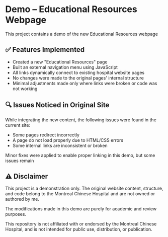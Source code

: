 # Demo – Educational Resources Webpage

This project contains a demo of the new Educational Resources webpage

## ✅ Features Implemented

- Created a new "Educational Resources" page
- Built an external navigation menu using JavaScript
- All links dynamically connect to existing hospital website pages
- No changes were made to the original pages' internal structure
- Minimal adjustments made only where links were broken or code was not working

## 🔍 Issues Noticed in Original Site

While integrating the new content, the following issues were found in the current site:

- Some pages redirect incorrectly
- A page do not load properly due to HTML/CSS errors
- Some internal links are inconsistent or broken

Minor fixes were applied to enable proper linking in this demo, but some issues remain

## ⚠️ Disclaimer

This project is a demonstration only. The original website content, structure, and code belong to the Montreal Chinese Hospital and are not owned or authored by me.

The modifications made in this demo are purely for academic and review purposes.

This repository is not affiliated with or endorsed by the Montreal Chinese Hospital, and is not intended for public use, distribution, or publication.  

